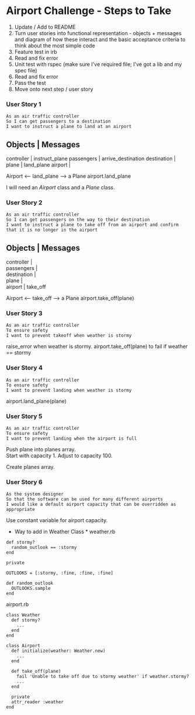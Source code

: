 # Airport Challenge - Steps to Take

1. Update / Add to README
2. Turn user stories into functional representation - objects + messages and diagram of how these interact and the basic acceptance criteria to think about the most simple code
3. Feature test in irb
4. Read and fix error
5. Unit test with rspec (make sure I've required file; I've got a lib and my spec file)
6. Read and fix error
7. Pass the test
8. Move onto next step / user story

### User Story 1
```
As an air traffic controller
So I can get passengers to a destination
I want to instruct a plane to land at an airport
```
Objects      |   Messages
-------------------------
controller   |  instruct_plane
passengers   |  arrive_destination
destination  |  
plane        |  land_plane
airport      |

Airport <-- land_plane --> a Plane
airport.land_plane

I will need an *Airport* class and a *Plane* class.

### User Story 2
```
As an air traffic controller
So I can get passengers on the way to their destination
I want to instruct a plane to take off from an airport and confirm that it is no longer in the airport
```
Objects      |   Messages
-------------------------
controller   |  
passengers   |  
destination  |  
plane        |  
airport      |  take_off

Airport <-- take_off --> a Plane
airport.take_off(plane)

### User Story 3
```
As an air traffic controller
To ensure safety
I want to prevent takeoff when weather is stormy
```
raise_error when weather is stormy.
airport.take_off(plane) to fail if weather == stormy

### User Story 4
```
As an air traffic controller
To ensure safety
I want to prevent landing when weather is stormy
```
airport.land_plane(plane)

### User Story 5
```
As an air traffic controller
To ensure safety
I want to prevent landing when the airport is full
```
Push plane into planes array.  
Start with capacity 1.
Adjust to capacity 100.

Create planes array.

### User Story 6
```
As the system designer
So that the software can be used for many different airports
I would like a default airport capacity that can be overridden as appropriate
```
Use constant variable for airport capacity.


* Way to add in Weather Class *
weather.rb 
```
def stormy?
  random_outlook == :stormy
end

private

OUTLOOKS = [:stormy, :fine, :fine, :fine]

def random_outlook
  OUTLOOKS.sample
end
```

airport.rb
```
class Weather
  def stormy?
    ...
  end
end

class Airport
  def initialize(weather: Weather.new)
    ...
  end

  def take_off(plane)
    fail 'Unable to take off due to stormy weather' if weather.stormy?
    ...
  end

  private
  attr_reader :weather
end
```
